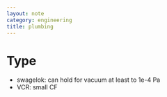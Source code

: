 ```yaml
---
layout: note
category: engineering
title: plumbing
---
```


Type
====

- swagelok: can hold for vacuum at least to 1e-4 Pa
- VCR: small CF

